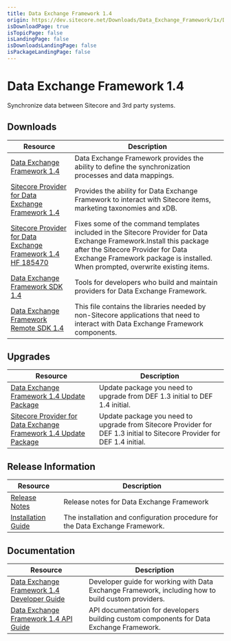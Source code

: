 ```yaml
---
title: Data Exchange Framework 1.4
origin: https://dev.sitecore.net/Downloads/Data_Exchange_Framework/1x/Data_Exchange_Framework_1_4.aspx
isDownloadPage: true
isTopicPage: false
isLandingPage: false
isDownloadsLandingPage: false
isPackageLandingPage: false
---
```


# Data Exchange Framework 1.4

Synchronize data between Sitecore and 3rd party systems.

## Downloads

 | Resource | Description |
 | --- | --- |
 | [Data Exchange Framework 1.4](https://scdp.blob.core.windows.net/downloads/Data%20Exchange%20Framework/1x/Data%20Exchange%20Framework%201%204/Secure/Data%20Exchange%20Framework%201.4.0%20rev.%20170419.zip) | Data Exchange Framework provides the ability to define the synchronization processes and data mappings. |
 | [Sitecore Provider for Data Exchange Framework 1.4](https://scdp.blob.core.windows.net/downloads/Data%20Exchange%20Framework/1x/Data%20Exchange%20Framework%201%204/Secure/Sitecore%20Provider%20for%20Data%20Exchange%20Framework%201.4.0%20rev.%20170419.zip) | Provides the ability for Data Exchange Framework to interact with Sitecore items, marketing taxonomies and xDB. |
 | [Sitecore Provider for Data Exchange Framework 1.4 HF 185470](https://scdp.blob.core.windows.net/downloads/Data%20Exchange%20Framework/1x/Data%20Exchange%20Framework%201%204/Secure/Sitecore%20Provider%20for%20Data%20Exchange%20Framework%201.4.0%20rev.%20170419%20HF%20185470.zip) | Fixes some of the command templates included in the Sitecore Provider for Data Exchange Framework.Install this package after the Sitecore Provider for Data Exchange Framework package is installed. When prompted, overwrite existing items. |
 | [Data Exchange Framework SDK 1.4](https://scdp.blob.core.windows.net/downloads/Data%20Exchange%20Framework/1x/Data%20Exchange%20Framework%201%204/Secure/Data%20Exchange%20Framework%20SDK%201.4.0%20rev.%20170419.zip) | Tools for developers who build and maintain providers for Data Exchange Framework. |
 | [Data Exchange Framework Remote SDK 1.4](https://scdp.blob.core.windows.net/downloads/Data%20Exchange%20Framework/1x/Data%20Exchange%20Framework%201%204/Secure/Data%20Exchange%20Framework%20Remote%20SDK%201.4.0%20rev.%20170419.zip) | This file contains the libraries needed by non-Sitecore applications that need to interact with Data Exchange Framework components. |

## Upgrades

 | Resource | Description |
 | --- | --- |
 | [Data Exchange Framework 1.4 Update Package](https://scdp.blob.core.windows.net/downloads/Data%20Exchange%20Framework/1x/Data%20Exchange%20Framework%201%204/Secure/Data%20Exchange%20Framework%201.4.0%20rev.%20170419%20update.update) | Update package you need to upgrade from DEF 1.3 initial to DEF 1.4 initial. |
 | [Sitecore Provider for Data Exchange Framework 1.4 Update Package](https://scdp.blob.core.windows.net/downloads/Data%20Exchange%20Framework/1x/Data%20Exchange%20Framework%201%204/Secure/Sitecore%20Provider%20for%20Data%20Exchange%20Framework%201.4.0%20rev.%20170419%20update.update) | Update package you need to upgrade from Sitecore Provider for DEF 1.3 initial to Sitecore Provider for DEF 1.4 initial. |

## Release Information

 | Resource | Description |
 | --- | --- |
 | [Release Notes](/downloads/Data_Exchange_Framework/1x/Data_Exchange_Framework_1_4/Release_Notes) | Release notes for Data Exchange Framework |
 | [Installation Guide](https://scdp.blob.core.windows.net/downloads/Data%20Exchange%20Framework/1x/Data%20Exchange%20Framework%201%204/Secure/Installation%20Guide%20Data%20Exchange%20Framework%2014a4.pdf) | The installation and configuration procedure for the Data Exchange Framework. |

## Documentation

 | Resource | Description |
 | --- | --- |
 | [Data Exchange Framework 1.4 Developer Guide](https://doc.sitecore.com/developers/def/v1.4/) | Developer guide for working with Data Exchange Framework, including how to build custom providers. |
 | [Data Exchange Framework 1.4 API Guide](https://scdp.blob.core.windows.net/downloads/Data%20Exchange%20Framework/1x/Data%20Exchange%20Framework%201%204/Secure/SitecoreDataExchangeAPIDocumentation14.chm) | API documentation for developers building custom components for Data Exchange Framework. |